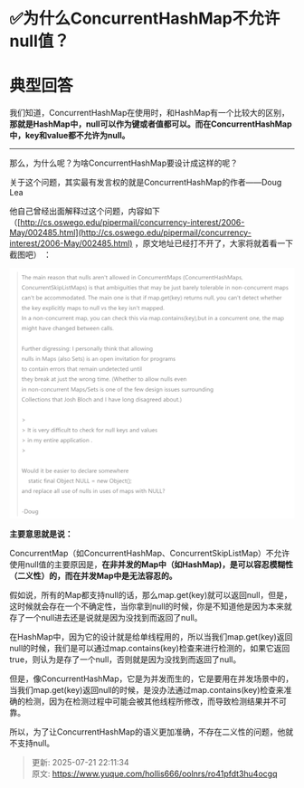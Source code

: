 # ✅为什么ConcurrentHashMap不允许null值？

# 典型回答


我们知道，ConcurrentHashMap在使用时，和HashMap有一个比较大的区别，**那就是HashMap中，null可以作为键或者值都可以。而在ConcurrentHashMap中，key和value都不允许为null。**

****

那么，为什么呢？为啥ConcurrentHashMap要设计成这样的呢？



关于这个问题，其实最有发言权的就是ConcurrentHashMap的作者——Doug Lea 



他自己曾经出面解释过这个问题，内容如下（[http://cs.oswego.edu/pipermail/concurrency-interest/2006-May/002485.html](http://cs.oswego.edu/pipermail/concurrency-interest/2006-May/002485.html) ，原文地址已经打不开了，大家将就着看一下截图吧） ：



![1682668637012-43a0139c-7ec8-4813-a37a-4a710d187b08.png](./img/dpitPSZFR9EHDz9-/1682668637012-43a0139c-7ec8-4813-a37a-4a710d187b08-977117.png)





**主要意思就是说：**



ConcurrentMap（如ConcurrentHashMap、ConcurrentSkipListMap）不允许使用null值的主要原因是，**在非并发的Map中（如HashMap)，是可以容忍模糊性（二义性）的，而在并发Map中是无法容忍的。**



假如说，所有的Map都支持null的话，那么map.get(key)就可以返回null，但是，这时候就会存在一个不确定性，当你拿到null的时候，你是不知道他是因为本来就存了一个null进去还是说就是因为没找到而返回了null。



在HashMap中，因为它的设计就是给单线程用的，所以当我们map.get(key)返回null的时候，我们是可以通过map.contains(key)检查来进行检测的，如果它返回true，则认为是存了一个null，否则就是因为没找到而返回了null。



但是，像ConcurrentHashMap，它是为并发而生的，它是要用在并发场景中的，当我们map.get(key)返回null的时候，是没办法通过map.contains(key)检查来准确的检测，因为在检测过程中可能会被其他线程所修改，而导致检测结果并不可靠。



所以，为了让ConcurrentHashMap的语义更加准确，不存在二义性的问题，他就不支持null。



> 更新: 2025-07-21 22:11:34  
> 原文: <https://www.yuque.com/hollis666/oolnrs/ro41pfdt3hu4ocgq>